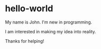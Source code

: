 # hello-world

My name is John. I'm new in programming.

I am interested in making my idea into reality. 

Thanks for helping!
